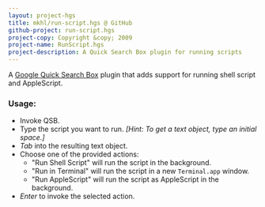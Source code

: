 ```yaml
---
layout: project-hgs
title: mkhl/run-script.hgs @ GitHub
github-project: run-script.hgs
project-copy: Copyright &copy; 2009
project-name: RunScript.hgs
project-description: A Quick Search Box plugin for running scripts
---
```


A [Google Quick Search Box][qsb] plugin that adds support for running
shell script and AppleScript.

[qsb]: http://code.google.com/p/qsb-mac/ "Google Quick Search Box"

### Usage:

* Invoke QSB.
* Type the script you want to run.
  _[Hint: To get a text object, type an initial space.]_
* *Tab* into the resulting text object.
* Choose one of the provided actions:
    * "Run Shell Script" will run the script in the background.
    * "Run in Terminal" will run the script in a new `Terminal.app` window.
    * "Run AppleScript" will run the script as AppleScript in the background.
* *Enter* to invoke the selected action.
